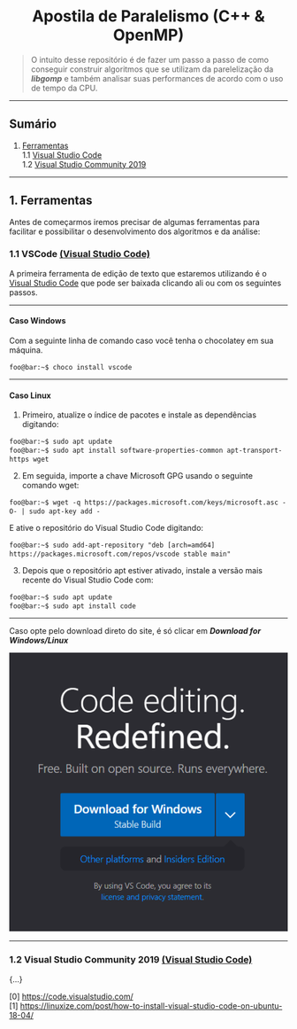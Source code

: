 # <h1 align="center">Apostila de Paralelismo (C++ & OpenMP)</h1>

> O intuito desse repositório é de fazer um passo a passo de como conseguir construir
> algoritmos que se utilizam da parelelização da ***libgomp*** e também analisar suas 
> performances de acordo com o uso de tempo da CPU.

---

## Sumário

1. <a href="#Ferramentas">Ferramentas</a><br>
  1.1 <a href="#VSC">Visual Studio Code</a><br>
  1.2 <a href="#VSC2">Visual Studio Community 2019</a>
----

<div id="Ferramentas"></div>

## 1. Ferramentas

Antes de começarmos iremos precisar de algumas ferramentas para facilitar e possibilitar o desenvolvimento dos algoritmos e da análise:
 
<div id="VSC"></div>

### 1.1 VSCode [(Visual Studio Code)](https://github.com/microsoft/vscode)

A primeira ferramenta de edição de texto que estaremos utilizando é o [Visual Studio Code](https://code.visualstudio.com/) que pode ser baixada clicando ali ou com os seguintes passos.

----

#### Caso Windows
Com a seguinte linha de comando caso você tenha o chocolatey em sua máquina.
```console
foo@bar:~$ choco install vscode
```

----

#### Caso Linux

01. Primeiro, atualize o índice de pacotes e instale as dependências digitando:
```console
foo@bar:~$ sudo apt update
foo@bar:~$ sudo apt install software-properties-common apt-transport-https wget
```

02. Em seguida, importe a chave Microsoft GPG usando o seguinte comando wget:
```console
foo@bar:~$ wget -q https://packages.microsoft.com/keys/microsoft.asc -O- | sudo apt-key add -
```
E ative o repositório do Visual Studio Code digitando:
```console
foo@bar:~$ sudo add-apt-repository "deb [arch=amd64] https://packages.microsoft.com/repos/vscode stable main"
```

03. Depois que o repositório apt estiver ativado, instale a versão mais recente do Visual Studio Code com:
```console
foo@bar:~$ sudo apt update
foo@bar:~$ sudo apt install code
```

____

Caso opte pelo download direto do site, é só clicar em ***Download for Windows/Linux***

<p align="center">
  <img src="https://github.com/Daniel-Boll/Apostila_Paralelismo/blob/master/Imagens%20apostila/Apostila_1.png">
</p>

____

<div id="VSC2"></div>

### 1.2 Visual Studio Community 2019 [(Visual Studio Code)](https://github.com/microsoft/vscode)

{...}

[0] https://code.visualstudio.com/<br>
[1] https://linuxize.com/post/how-to-install-visual-studio-code-on-ubuntu-18-04/
